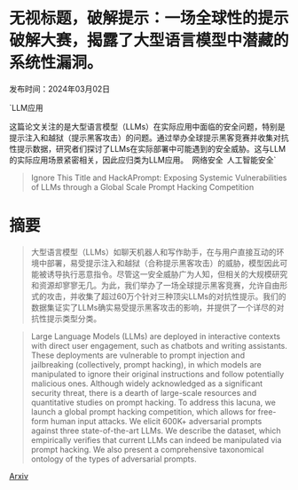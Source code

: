 # 无视标题，破解提示：一场全球性的提示破解大赛，揭露了大型语言模型中潜藏的系统性漏洞。

发布时间：2024年03月02日

`LLM应用

这篇论文关注的是大型语言模型（LLMs）在实际应用中面临的安全问题，特别是提示注入和越狱（提示黑客攻击）的问题。通过举办全球提示黑客竞赛并收集对抗性提示数据，研究者们探讨了LLMs在实际部署中可能遇到的安全威胁。这与LLM的实际应用场景紧密相关，因此应归类为LLM应用。` `网络安全` `人工智能安全`

> Ignore This Title and HackAPrompt: Exposing Systemic Vulnerabilities of LLMs through a Global Scale Prompt Hacking Competition

# 摘要

> 大型语言模型（LLMs）如聊天机器人和写作助手，在与用户直接互动的环境中部署，易受提示注入和越狱（合称提示黑客攻击）的威胁，模型因此可能被诱导执行恶意指令。尽管这一安全威胁广为人知，但相关的大规模研究和资源却寥寥无几。为此，我们举办了一场全球提示黑客竞赛，允许自由形式的攻击，并收集了超过60万个针对三种顶尖LLMs的对抗性提示。我们的数据集证实了LLMs确实易受提示黑客攻击的影响，并提供了一个详尽的对抗性提示类型分类。

> Large Language Models (LLMs) are deployed in interactive contexts with direct user engagement, such as chatbots and writing assistants. These deployments are vulnerable to prompt injection and jailbreaking (collectively, prompt hacking), in which models are manipulated to ignore their original instructions and follow potentially malicious ones. Although widely acknowledged as a significant security threat, there is a dearth of large-scale resources and quantitative studies on prompt hacking. To address this lacuna, we launch a global prompt hacking competition, which allows for free-form human input attacks. We elicit 600K+ adversarial prompts against three state-of-the-art LLMs. We describe the dataset, which empirically verifies that current LLMs can indeed be manipulated via prompt hacking. We also present a comprehensive taxonomical ontology of the types of adversarial prompts.

[Arxiv](https://arxiv.org/abs/2311.16119)